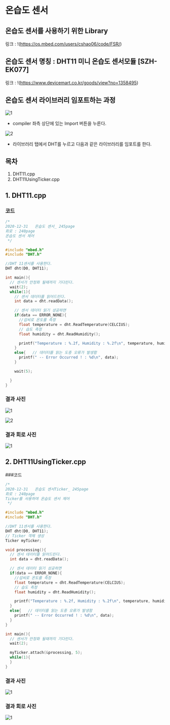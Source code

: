# 온습도 센서
## 온습도 센서를 사용하기 위한 Library
링크 : !(https://os.mbed.com/users/cshao06/code/FSR/)

## 온습도 센서 명칭 : DHT11 미니 온습도 센서모듈 [SZH-EK077]

링크 : !(https://www.devicemart.co.kr/goods/view?no=1358495)

## 온습도 센서 라이브러리 임포트하는 과정

![1](https://github.com/HongyeongJu/MbedCode/blob/master/Chapter10_%EC%98%A8%EC%8A%B5%EB%8F%84%EC%84%BC%EC%84%9C/1.jpg)

- compiler 좌측 상단에 있는 Import 버튼을 누른다.

![2](https://github.com/HongyeongJu/MbedCode/blob/master/Chapter10_%EC%98%A8%EC%8A%B5%EB%8F%84%EC%84%BC%EC%84%9C/2.jpg)

- 라이브러리 탭에서 DHT를 누르고 다음과 같은 라이브러리를 임포트를 한다.

## 목차
1. DHT11.cpp
2. DHT11UsingTicker.cpp

## 1. DHT11.cpp
### 코드
```c++
/*
2020-12-31   온습도 센서_ 245page
회로 : 240page
온습도 센서 제어
 */

#include "mbed.h"
#include "DHT.h"

//DHT 11센서를 사용한다.
DHT dht(D0, DHT11);

int main(){
  // 센서가 안정화 될때까지 기다린다.
  wait(2);
  while(1){
    // 센서 데이터를 읽어드린다.
    int data = dht.readData();

    // 센서 데이터 읽기 성공하면
    if(data == ERROR_NONE){
      //섭씨로 온도를 측정
      float temperature = dht.ReadTemperature(CELCIUS);
      // 습도 측정
      float humidity = dht.ReadHumidity();

      printf("Temperature : %.2f, Humidity : %.2f\n", temperature, humidity);
    }
    else{   // 데이터를 읽는 도중 오류가 발생함
      printf(" -- Error Occurred ! : %d\n", data);
    }

    wait(5);

  }
}

```

### 결과 사진

![1](https://github.com/HongyeongJu/MbedCode/blob/master/Chapter10_%EC%98%A8%EC%8A%B5%EB%8F%84%EC%84%BC%EC%84%9C/1_DHT11_realpicture.jpg)

![2](https://github.com/HongyeongJu/MbedCode/blob/master/Chapter10_%EC%98%A8%EC%8A%B5%EB%8F%84%EC%84%BC%EC%84%9C/1_DHT1_result.jpg)

### 결과 회로 사진

![1](https://github.com/HongyeongJu/MbedCode/blob/master/Chapter10_%EC%98%A8%EC%8A%B5%EB%8F%84%EC%84%BC%EC%84%9C/1_DHT11_picture.jpg)

## 2. DHT11UsingTicker.cpp
###코드

```c++
/*
2020-12-31   온습도 센서Ticker_ 245page
회로 : 240page
Ticker를 사용하여 온습도 센서 제어
 */

#include "mbed.h"
#include "DHT.h"

//DHT 11센서를 사용한다.
DHT dht(D0, DHT11);
// Ticker 객체 생성
Ticker myTicker;

void processing(){
  // 센서 데이터를 읽어드린다.
  int data = dht.readData();

  // 센서 데이터 읽기 성공하면
  if(data == ERROR_NONE){
    //섭씨로 온도를 측정
    float temperature = dht.ReadTemperature(CELCIUS);
    // 습도 측정
    float humidity = dht.ReadHumidity();

    printf("Temperature : %.2f, Humidity : %.2f\n", temperature, humidity);
  }
  else{   // 데이터를 읽는 도중 오류가 발생함
    printf(" -- Error Occurred ! : %d\n", data);
  }
}

int main(){
  // 센서가 안정화 될때까지 기다린다.
  wait(2);

  myTicker.attach(&processing, 5);
  while(1){
  }
}

```

### 결과 사진

![1](https://github.com/HongyeongJu/MbedCode/blob/master/Chapter10_%EC%98%A8%EC%8A%B5%EB%8F%84%EC%84%BC%EC%84%9C/2_DHT11UsingTicker_result.jpg)

### 결과 회로 사진

![1](https://github.com/HongyeongJu/MbedCode/blob/master/Chapter10_%EC%98%A8%EC%8A%B5%EB%8F%84%EC%84%BC%EC%84%9C/1_DHT11_picture.jpg)
